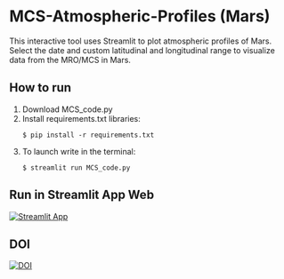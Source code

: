 # MCS-Atmospheric-Profiles (Mars)
This interactive tool uses Streamlit to plot atmospheric profiles of Mars. Select the date and custom latitudinal and longitudinal range to visualize data from the MRO/MCS in Mars.

## How to run
1. Download MCS_code.py
2. Install requirements.txt libraries:
   ```
   $ pip install -r requirements.txt
   ```
3. To launch write in the terminal:
   ```
   $ streamlit run MCS_code.py
   ```
## Run in Streamlit App Web
[![Streamlit App](https://static.streamlit.io/badges/streamlit_badge_black_white.svg)](https://mcs-atmospheric-profiles-itr3l6tsjzinwdsc3opdyh.streamlit.app/)

## DOI
[![DOI](https://zenodo.org/badge/1067020080.svg)](https://doi.org/10.5281/zenodo.17427725)

